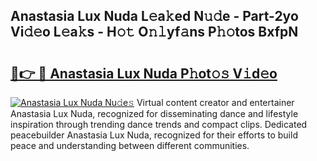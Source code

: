 ## Anastasia Lux Nuda L𝚎a𝚔ed N𝚞𝚍e - Part-2yo Vi𝚍𝚎o L𝚎a𝚔s - H𝚘𝚝 O𝚗𝚕yf𝚊ns P𝚑𝚘tos BxfpN

# <h2><a href="http://kf2397.oniu.top/?m=Anastasia+Lux+Nuda">🔗👉 🔴 Anastasia Lux Nuda P𝚑ot𝚘𝚜 V𝚒d𝚎o</a></h2>

[![Anastasia Lux Nuda Nu𝚍e𝚜](https://i.imgur.com/0qMVB7G.gif)](http://kf2397.oniu.top/?m=Anastasia+Lux+Nuda)
Virtual content creator and entertainer Anastasia Lux Nuda, recognized for disseminating dance and lifestyle inspiration through trending dance trends and compact clips. Dedicated peacebuilder Anastasia Lux Nuda, recognized for their efforts to build peace and understanding between different communities.  
